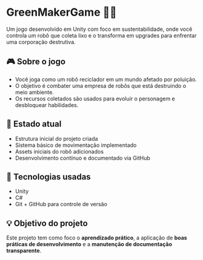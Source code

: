 # GreenMakerGame 🌱🤖

Um jogo desenvolvido em Unity com foco em sustentabilidade, onde você controla um robô que coleta lixo e o transforma em upgrades para enfrentar uma corporação destrutiva.

## 🎮 Sobre o jogo

- Você joga como um robô reciclador em um mundo afetado por poluição.
- O objetivo é combater uma empresa de robôs que está destruindo o meio ambiente.
- Os recursos coletados são usados para evoluir o personagem e desbloquear habilidades.

## 🚧 Estado atual

- Estrutura inicial do projeto criada
- Sistema básico de movimentação implementado
- Assets iniciais do robô adicionados
- Desenvolvimento contínuo e documentado via GitHub

## 🔧 Tecnologias usadas

- Unity
- C#
- Git + GitHub para controle de versão

## 💡 Objetivo do projeto

Este projeto tem como foco o **aprendizado prático**, a aplicação de **boas práticas de desenvolvimento** e a **manutenção de documentação transparente**.
